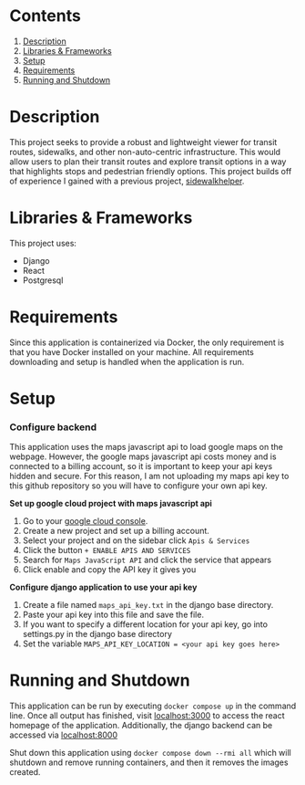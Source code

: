 # Contents
1. <a href="#Description">Description</a>
2. <a href="#Libraries & Frameworks">Libraries & Frameworks</a>
3. <a href="#Setup">Setup</a>
4. <a href="#Requirements">Requirements</a>
5. <a href="#Running and Shutdown">Running and Shutdown</a>

# Description
This project seeks to provide a robust and lightweight viewer for transit routes, sidewalks, and other non-auto-centric infrastructure. This would allow users to plan their transit routes and explore transit options in a way that highlights stops and pedestrian friendly options. This project builds off of experience I gained with a previous project, <a href="https://github.com/collinkatz/sidewalkhelper/">sidewalkhelper</a>.

# Libraries & Frameworks
This project uses:
- Django
- React
- Postgresql

# Requirements
Since this application is containerized via Docker, the only requirement is that you have Docker installed on your machine. All requirements downloading and setup is handled when the application is run.

# Setup
### Configure backend
This application uses the maps javascript api to load google maps on the webpage. However, the google maps javascript api costs money and is connected to a billing account, so it is important to keep your api keys hidden and secure. For this reason, I am not uploading my maps api key to this github repository so you will have to configure your own api key.

**Set up google cloud project with maps javascript api**
1. Go to your <a href="https://console.cloud.google.com/">google cloud console</a>.
2. Create a new project and set up a billing account.
3. Select your project and on the sidebar click `Apis & Services`
4. Click the button `+ ENABLE APIS AND SERVICES`
5. Search for `Maps JavaScript API` and click the service that appears
6. Click enable and copy the API key it gives you

**Configure django application to use your api key**
1. Create a file named `maps_api_key.txt` in the django base directory.
2. Paste your api key into this file and save the file.
3. If you want to specify a different location for your api key, go into settings.py in the django base directory
4. Set the variable `MAPS_API_KEY_LOCATION = <your api key goes here>`

# Running and Shutdown
This application can be run by executing `docker compose up` in the command line.
Once all output has finished, visit <a href="http://localhost:3000/">localhost:3000</a> to access the react homepage of the application.
Additionally, the django backend can be accessed via <a href="http://localhost:8000/">localhost:8000</a>

Shut down this application using `docker compose down --rmi all` which will shutdown and remove running containers, and then it removes the images created.